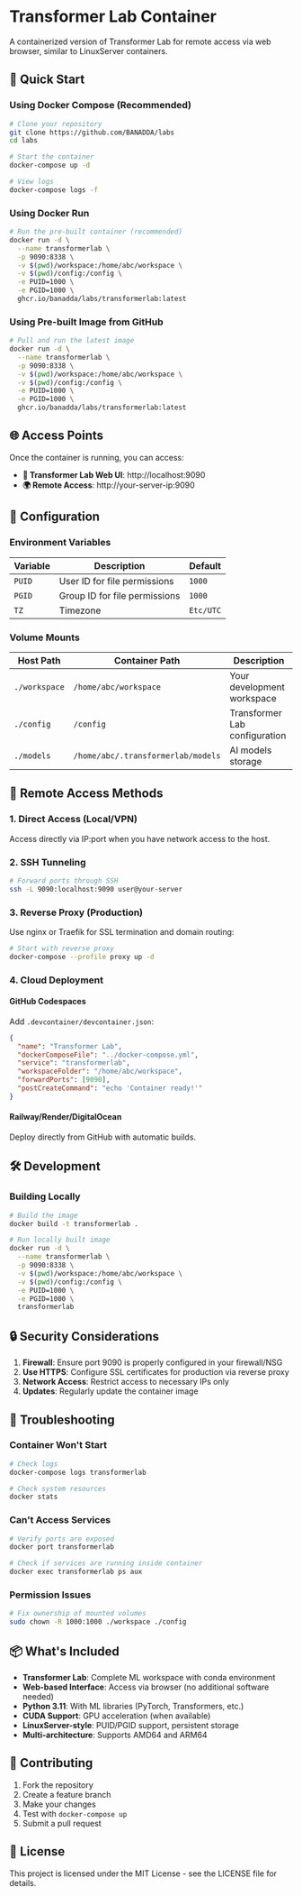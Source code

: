 # Transformer Lab Container

A containerized version of Transformer Lab for remote access via web browser, similar to LinuxServer containers.

## 🚀 Quick Start

### Using Docker Compose (Recommended)

```bash
# Clone your repository
git clone https://github.com/BANADDA/labs
cd labs

# Start the container
docker-compose up -d

# View logs
docker-compose logs -f
```

### Using Docker Run

```bash
# Run the pre-built container (recommended)
docker run -d \
  --name transformerlab \
  -p 9090:8338 \
  -v $(pwd)/workspace:/home/abc/workspace \
  -v $(pwd)/config:/config \
  -e PUID=1000 \
  -e PGID=1000 \
  ghcr.io/banadda/labs/transformerlab:latest
```

### Using Pre-built Image from GitHub

```bash
# Pull and run the latest image
docker run -d \
  --name transformerlab \
  -p 9090:8338 \
  -v $(pwd)/workspace:/home/abc/workspace \
  -v $(pwd)/config:/config \
  -e PUID=1000 \
  -e PGID=1000 \
  ghcr.io/banadda/labs/transformerlab:latest
```

## 🌐 Access Points

Once the container is running, you can access:

- **🧠 Transformer Lab Web UI**: http://localhost:9090
- **🌍 Remote Access**: http://your-server-ip:9090

## 🔧 Configuration

### Environment Variables

| Variable | Description | Default |
|----------|-------------|---------|
| `PUID` | User ID for file permissions | `1000` |
| `PGID` | Group ID for file permissions | `1000` |
| `TZ` | Timezone | `Etc/UTC` |

### Volume Mounts

| Host Path | Container Path | Description |
|-----------|----------------|-------------|
| `./workspace` | `/home/abc/workspace` | Your development workspace |
| `./config` | `/config` | Transformer Lab configuration |
| `./models` | `/home/abc/.transformerlab/models` | AI models storage |

## 🎯 Remote Access Methods

### 1. Direct Access (Local/VPN)
Access directly via IP:port when you have network access to the host.

### 2. SSH Tunneling
```bash
# Forward ports through SSH
ssh -L 9090:localhost:9090 user@your-server
```

### 3. Reverse Proxy (Production)
Use nginx or Traefik for SSL termination and domain routing:

```bash
# Start with reverse proxy
docker-compose --profile proxy up -d
```

### 4. Cloud Deployment

#### GitHub Codespaces
Add `.devcontainer/devcontainer.json`:

```json
{
  "name": "Transformer Lab",
  "dockerComposeFile": "../docker-compose.yml",
  "service": "transformerlab",
  "workspaceFolder": "/home/abc/workspace",
  "forwardPorts": [9090],
  "postCreateCommand": "echo 'Container ready!'"
}
```

#### Railway/Render/DigitalOcean
Deploy directly from GitHub with automatic builds.

## 🛠️ Development

### Building Locally

```bash
# Build the image
docker build -t transformerlab .

# Run locally built image
docker run -d \
  --name transformerlab \
  -p 9090:8338 \
  -v $(pwd)/workspace:/home/abc/workspace \
  -v $(pwd)/config:/config \
  -e PUID=1000 \
  -e PGID=1000 \
  transformerlab
```

## 🔒 Security Considerations

1. **Firewall**: Ensure port 9090 is properly configured in your firewall/NSG
2. **Use HTTPS**: Configure SSL certificates for production via reverse proxy
3. **Network Access**: Restrict access to necessary IPs only
4. **Updates**: Regularly update the container image

## 🐛 Troubleshooting

### Container Won't Start
```bash
# Check logs
docker-compose logs transformerlab

# Check system resources
docker stats
```

### Can't Access Services
```bash
# Verify ports are exposed
docker port transformerlab

# Check if services are running inside container
docker exec transformerlab ps aux
```

### Permission Issues
```bash
# Fix ownership of mounted volumes
sudo chown -R 1000:1000 ./workspace ./config
```

## 📦 What's Included

- **Transformer Lab**: Complete ML workspace with conda environment
- **Web-based Interface**: Access via browser (no additional software needed)
- **Python 3.11**: With ML libraries (PyTorch, Transformers, etc.)
- **CUDA Support**: GPU acceleration (when available)
- **LinuxServer-style**: PUID/PGID support, persistent storage
- **Multi-architecture**: Supports AMD64 and ARM64

## 🤝 Contributing

1. Fork the repository
2. Create a feature branch
3. Make your changes
4. Test with `docker-compose up`
5. Submit a pull request

## 📄 License

This project is licensed under the MIT License - see the LICENSE file for details.
